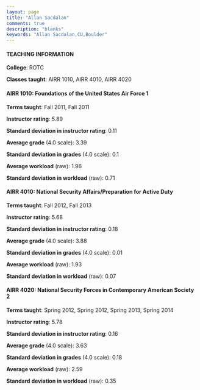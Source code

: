 ```yaml
---
layout: page
title: "Allan Sacdalan" 
comments: true
description: "blanks"
keywords: "Allan Sacdalan,CU,Boulder"
---
```

<head>
<script src="https://ajax.googleapis.com/ajax/libs/jquery/2.1.3/jquery.min.js"></script>
<script src="https://dl.dropboxusercontent.com/s/pc42nxpaw1ea4o9/highcharts.js?dl=0"></script>
<!-- <script src="../assets/js/highcharts.js"></script> -->
<style type="text/css">@font-face {
	font-family: "Bebas Neue";
	src: url(https://www.filehosting.org/file/details/544349/BebasNeue Regular.otf) format("opentype");
	}
	h1.Bebas { 
		font-family: "Bebas Neue", Verdana, Tahoma;
	}
</style>
</head>
	   
#### TEACHING INFORMATION

**College**: ROTC

**Classes taught**: AIRR 1010, AIRR 4010, AIRR 4020

#### AIRR 1010: Foundations of the United States Air Force 1

**Terms taught**: Fall 2011, Fall 2011

**Instructor rating**: 5.89

**Standard deviation in instructor rating**: 0.11

**Average grade** (4.0 scale): 3.39

**Standard deviation in grades** (4.0 scale): 0.1

**Average workload** (raw): 1.96

**Standard deviation in workload** (raw): 0.71

#### AIRR 4010: National Security Affairs/Preparation for Active Duty

**Terms taught**: Fall 2012, Fall 2013

**Instructor rating**: 5.68

**Standard deviation in instructor rating**: 0.18

**Average grade** (4.0 scale): 3.88

**Standard deviation in grades** (4.0 scale): 0.01

**Average workload** (raw): 1.93

**Standard deviation in workload** (raw): 0.07

#### AIRR 4020: National Security Forces in Contemporary  American Society 2

**Terms taught**: Spring 2012, Spring 2012, Spring 2013, Spring 2014

**Instructor rating**: 5.78

**Standard deviation in instructor rating**: 0.16

**Average grade** (4.0 scale): 3.63

**Standard deviation in grades** (4.0 scale): 0.18

**Average workload** (raw): 2.59

**Standard deviation in workload** (raw): 0.35

